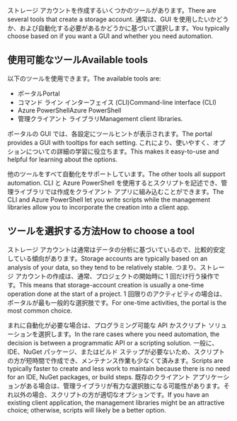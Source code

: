<span data-ttu-id="9919c-101">ストレージ アカウントを作成するいくつかのツールがあります。</span><span class="sxs-lookup"><span data-stu-id="9919c-101">There are several tools that create a storage account.</span></span> <span data-ttu-id="9919c-102">通常は、GUI を使用したいかどうか、および自動化する必要があるかどうかに基づいて選択します。</span><span class="sxs-lookup"><span data-stu-id="9919c-102">You typically choose based on if you want a GUI and whether you need automation.</span></span>

## <a name="available-tools"></a><span data-ttu-id="9919c-103">使用可能なツール</span><span class="sxs-lookup"><span data-stu-id="9919c-103">Available tools</span></span>

<span data-ttu-id="9919c-104">以下のツールを使用できます。</span><span class="sxs-lookup"><span data-stu-id="9919c-104">The available tools are:</span></span>

- <span data-ttu-id="9919c-105">ポータル</span><span class="sxs-lookup"><span data-stu-id="9919c-105">Portal</span></span>
- <span data-ttu-id="9919c-106">コマンド ライン インターフェイス (CLI)</span><span class="sxs-lookup"><span data-stu-id="9919c-106">Command-line interface (CLI)</span></span>
- <span data-ttu-id="9919c-107">Azure PowerShell</span><span class="sxs-lookup"><span data-stu-id="9919c-107">Azure PowerShell</span></span>
- <span data-ttu-id="9919c-108">管理クライアント ライブラリ</span><span class="sxs-lookup"><span data-stu-id="9919c-108">Management client libraries.</span></span>

<span data-ttu-id="9919c-109">ポータルの GUI では、各設定にツールヒントが表示されます。</span><span class="sxs-lookup"><span data-stu-id="9919c-109">The portal provides a GUI with tooltips for each setting.</span></span> <span data-ttu-id="9919c-110">これにより、使いやすく、オプションについての詳細の学習に役立ちます。</span><span class="sxs-lookup"><span data-stu-id="9919c-110">This makes it easy-to-use and helpful for learning about the options.</span></span>

<span data-ttu-id="9919c-111">他のツールをすべて自動化をサポートしています。</span><span class="sxs-lookup"><span data-stu-id="9919c-111">The other tools all support automation.</span></span> <span data-ttu-id="9919c-112">CLI と Azure PowerShell を使用するとスクリプトを記述でき、管理ライブラリでは作成をクライアント アプリに組み込むことができます。</span><span class="sxs-lookup"><span data-stu-id="9919c-112">The CLI and Azure PowerShell let you write scripts while the management libraries allow you to incorporate the creation into a client app.</span></span>

## <a name="how-to-choose-a-tool"></a><span data-ttu-id="9919c-113">ツールを選択する方法</span><span class="sxs-lookup"><span data-stu-id="9919c-113">How to choose a tool</span></span>

<span data-ttu-id="9919c-114">ストレージ アカウントは通常はデータの分析に基づいているので、比較的安定している傾向があります。</span><span class="sxs-lookup"><span data-stu-id="9919c-114">Storage accounts are typically based on an analysis of your data, so they tend to be relatively stable.</span></span> <span data-ttu-id="9919c-115">つまり、ストレージ アカウントの作成は、通常、プロジェクトの開始時に 1 回だけ行う操作です。</span><span class="sxs-lookup"><span data-stu-id="9919c-115">This means that storage-account creation is usually a one-time operation done at the start of a project.</span></span> <span data-ttu-id="9919c-116">1 回限りのアクティビティの場合は、ポータルが最も一般的な選択肢です。</span><span class="sxs-lookup"><span data-stu-id="9919c-116">For one-time activities, the portal is the most common choice.</span></span>

<span data-ttu-id="9919c-117">まれに自動化が必要な場合は、プログラミング可能な API かスクリプト ソリューションを選択します。</span><span class="sxs-lookup"><span data-stu-id="9919c-117">In the rare cases where you need automation, the decision is between a programmatic API or a scripting solution.</span></span> <span data-ttu-id="9919c-118">一般に、IDE、NuGet パッケージ、またはビルド ステップが必要ないため、スクリプトの方が短時間で作成でき、メンテナンス作業も少なくて済みます。</span><span class="sxs-lookup"><span data-stu-id="9919c-118">Scripts are typically faster to create and less work to maintain because there is no need for an IDE, NuGet packages, or build steps.</span></span> <span data-ttu-id="9919c-119">既存のクライアント アプリケーションがある場合は、管理ライブラリが有力な選択肢になる可能性があります。それ以外の場合、スクリプトの方が適切なオプションです。</span><span class="sxs-lookup"><span data-stu-id="9919c-119">If you have an existing client application, the management libraries might be an attractive choice; otherwise, scripts will likely be a better option.</span></span>